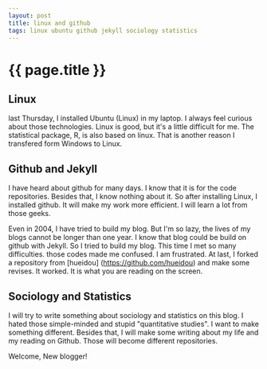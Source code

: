 ```yaml
---
layout: post
title: linux and github
tags: linux ubuntu github jekyll sociology statistics
---
```


{{ page.title }}
================

## Linux

last Thursday, I installed Ubuntu (Linux) in my laptop. I always feel curious about those technologies. Linux is good, but it's a little difficult for me. The statistical package, R, is also based on linux. That is another reason I transfered form Windows to Linux. 

## Github and Jekyll

I have heard about github for many days. I know that it is for the code repositories. Besides that, I know nothing about it. So after installing Linux, I installed github. It will make my work more efficient. I will learn a lot from those geeks. 

Even in 2004, I have tried to build my blog. But I'm so lazy, the lives of my blogs cannot be longer than one year. I know that blog could be build on github with Jekyll. So I tried to build my blog. This time I met so many difficulties. those codes made me confused. I am frustrated. At last, I forked a repository from [hueidou] (https://github.com/hueidou) and make some revises. It worked. It is what you are reading on the screen.

## Sociology and Statistics

I will try to write something about sociology and statistics on this blog. I hated those simple-minded and stupid "quantitative studies". I want to make something different. Besides that, I will make some writing about my life and my reading on Github. Those will become different repositories.

Welcome, New blogger! 
